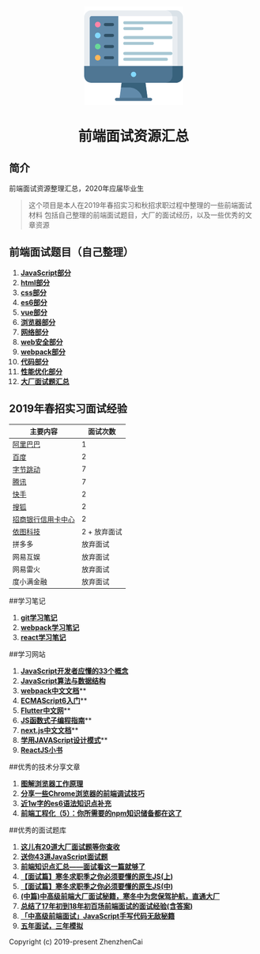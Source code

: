 <h1 align="center">
<br>
  <a href="https://github.com/zhenzhencai/FontEndInterview"><img src="icon.png" alt="前端面试资源汇总" width=200></a>
  <br>
    <br>
  前端面试资源汇总
  <br>
</h1>


## 简介 
前端面试资源整理汇总，2020年应届毕业生
> 这个项目是本人在2019年春招实习和秋招求职过程中整理的一些前端面试材料
> 包括自己整理的前端面试题目，大厂的面试经历，以及一些优秀的文章资源

## 前端面试题目（自己整理）

1. **[JavaScript部分](topic/JavaScript.md)**
2. **[html部分](topic/html.md)**
3. **[css部分](topic/css.md)**
4. **[es6部分](topic/ESsix.md)**
5. **[vue部分](topic/vue.md)**
6. **[浏览器部分](topic/brower.md)**
7. **[网络部分](topic/network.md)**
8. **[web安全部分](topic/webSecurity.md)**
9. **[webpack部分](topic/webpack.md)**
10. **[代码部分](topic/mycode.md)**
11. **[性能优化部分](topic/performance.md)**
12. **[大厂面试题汇总](realInterview.md)**


## 2019年春招实习面试经验

| 主要内容 | 面试次数 |
| ------ | ------ |
| [阿里巴巴](interview/alibaba.md) | 1 |
| [百度](interview/baidu.md) | 2 |
| [字节跳动](interview/Bytedance.md) | 7 |
| [腾讯](interview/tecent.md) | 7 |
| [快手](interview/kuaishou.md) | 2 |
| [搜狐](interview/sohu.md) | 2 |
| [招商银行信用卡中心](interview/zhaohang.md) | 2 |
| [依图科技](interview/yitu.md) | 2 + 放弃面试 |
| 拼多多 | 放弃面试 |
| 网易互娱 | 放弃面试 |
| 网易雷火 | 放弃面试 |
| 度小满金融 | 放弃面试 |


##学习笔记

1. **[git学习笔记](study/gitStudy.md)**
2. **[webpack学习笔记](study/webpackStudy.md)**
3. **[react学习笔记](study/reactStudy.md)**

##学习网站

1. **[JavaScript开发者应懂的33个概念](https://github.com/stephentian/33-js-concepts)**
2. **[JavaScript算法与数据结构](https://github.com/trekhleb/javascript-algorithms/blob/master/README.zh-CN.md)**
3. **[webpack中文文档](https://www.webpackjs.com/guides/getting-started/)****
4. **[ECMAScript6入门](http://es6.ruanyifeng.com/)****
5. **[Flutter中文网](https://flutterchina.club/)****
6. **[JS函数式子编程指南](https://llh911001.gitbooks.io/mostly-adequate-guide-chinese/content/)****
7. **[next.js中文文档](https://nextjs.org/docs)****
8. **[学用JAVAScript设计模式](http://wiki.jikexueyuan.com/project/javascript-design-patterns/)****
9. **[ReactJS小书](http://huziketang.mangojuice.top/books/react/)**

##优秀的技术分享文章

1. **[图解浏览器工作原理](https://mp.weixin.qq.com/s/X4yAFZBNLwaDUFYaR0Cn5g)**
2. **[分享一些Chrome浏览器的前端调试技巧](https://juejin.im/post/5d09c39ee51d4576bc1a0e07)**
3. **[近1w字的es6语法知识点补充](https://juejin.im/post/5c6234f16fb9a049a81fcca5)**
4. **[前端工程化（5）：你所需要的npm知识储备都在这了](https://juejin.im/post/5d08d3d3f265da1b7e103a4d#heading-44)**


##优秀的面试题库

1. **[这儿有20道大厂面试题等你查收](https://juejin.im/post/5d124a12f265da1b9163a28d)**
2. **[送你43道JavaScript面试题](https://juejin.im/post/5d0644976fb9a07ed064b0ca)**
3. **[前端知识点汇总——面试看这一篇就够了](https://juejin.im/post/5d06fbc2e51d45106b15ff1f)**
4. **[【面试篇】寒冬求职季之你必须要懂的原生JS(上)](https://juejin.im/post/5cab0c45f265da2513734390)**
5. **[【面试篇】寒冬求职季之你必须要懂的原生JS(中)](https://juejin.im/post/5cbd1e33e51d45789161d053)**
6. **[(中篇)中高级前端大厂面试秘籍，寒冬中为您保驾护航，直通大厂](https://juejin.im/post/5c92f499f265da612647b754)**
7. **[总结了17年初到18年初百场前端面试的面试经验(含答案)](https://juejin.im/post/5b44a485e51d4519945fb6b7)**
8. **[「中高级前端面试」JavaScript手写代码无敌秘籍](https://juejin.im/post/5c9c3989e51d454e3a3902b6)**
9. **[五年面试，三年模拟](https://juejin.im/post/5ca0425e51882567ce181037)**



Copyright (c) 2019-present ZhenzhenCai
